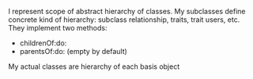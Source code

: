 I represent scope of abstract hierarchy of classes.
My subclasses define concrete kind of hierarchy: subclass relationship, traits, trait users, etc. They implement two methods:
- childrenOf:do:
- parentsOf:do: (empty by default)

My actual classes are hierarchy of each basis object